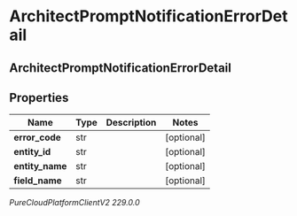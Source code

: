 # ArchitectPromptNotificationErrorDetail

## ArchitectPromptNotificationErrorDetail

## Properties

|Name | Type | Description | Notes|
|------------ | ------------- | ------------- | -------------|
| **error_code** | str |  | [optional] |
| **entity_id** | str |  | [optional] |
| **entity_name** | str |  | [optional] |
| **field_name** | str |  | [optional] |



_PureCloudPlatformClientV2 229.0.0_
